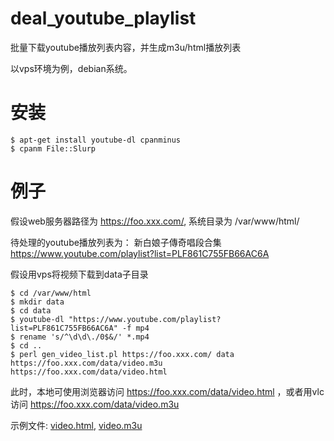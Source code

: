 # deal_youtube_playlist
批量下载youtube播放列表内容，并生成m3u/html播放列表

以vps环境为例，debian系统。

# 安装

    $ apt-get install youtube-dl cpanminus
    $ cpanm File::Slurp

# 例子

假设web服务器路径为 https://foo.xxx.com/, 系统目录为 /var/www/html/

待处理的youtube播放列表为： 新白娘子傳奇唱段合集 https://www.youtube.com/playlist?list=PLF861C755FB66AC6A

假设用vps将视频下载到data子目录

    $ cd /var/www/html
    $ mkdir data
    $ cd data
    $ youtube-dl "https://www.youtube.com/playlist?list=PLF861C755FB66AC6A" -f mp4
    $ rename 's/^\d\d\./0$&/' *.mp4
    $ cd ..
    $ perl gen_video_list.pl https://foo.xxx.com/ data
    https://foo.xxx.com/data/video.m3u
    https://foo.xxx.com/data/video.html

此时，本地可使用浏览器访问 https://foo.xxx.com/data/video.html ，或者用vlc访问 https://foo.xxx.com/data/video.m3u

示例文件: [video.html](data/video.html), [video.m3u](data/video.m3u)
